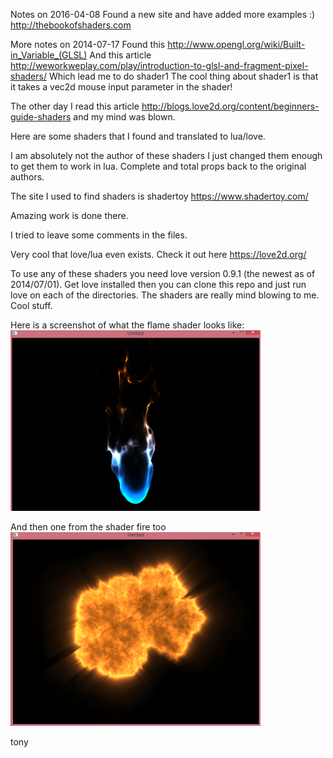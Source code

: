 Notes on 2016-04-08
Found a new site and have added more examples :)
http://thebookofshaders.com

More notes on 2014-07-17
Found this http://www.opengl.org/wiki/Built-in_Variable_(GLSL)
And this article http://weworkweplay.com/play/introduction-to-glsl-and-fragment-pixel-shaders/
Which lead me to do shader1
The cool thing about shader1 is that it takes a vec2d mouse input parameter in the shader!

The other day I read this article http://blogs.love2d.org/content/beginners-guide-shaders and my mind was blown.

Here are some shaders that I found and translated to lua/love.

I am absolutely not the author of these shaders I just changed them enough to get them to work in lua. Complete and total props back to the original authors.

The site I used to find shaders is shadertoy https://www.shadertoy.com/

Amazing work is done there.

I tried to leave some comments in the files. 

Very cool that love/lua even exists. Check it out here https://love2d.org/

To use any of these shaders you need love version 0.9.1 (the newest as of 2014/07/01). Get love installed then you can clone this repo and just run love on each of the directories. The shaders are really mind blowing to me. Cool stuff.

Here is a screenshot of what the flame shader looks like:
![shader flame example](https://raw.githubusercontent.com/tonetheman/love_shaders/master/shader_flame_example.png)

And then one from the shader fire too ![shader fire](https://raw.githubusercontent.com/tonetheman/love_shaders/master/shader_fire_example.png)

tony